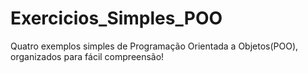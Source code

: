 # Exercicios_Simples_POO
 Quatro exemplos simples de Programação Orientada a Objetos(POO), organizados para fácil compreensão!
